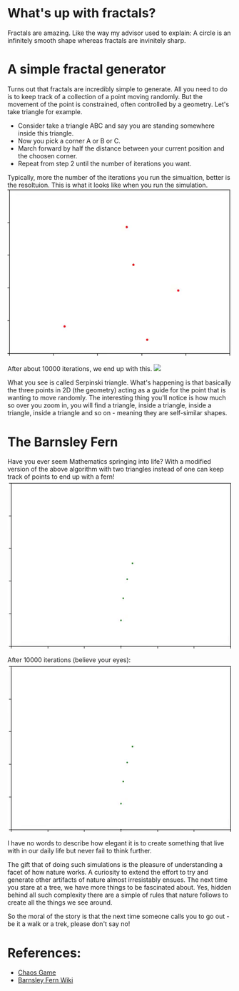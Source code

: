 # What's up with fractals?
Fractals are amazing. Like the way my advisor used to explain: A circle is an infinitely smooth shape whereas fractals are invinitely sharp.

# A simple fractal generator
Turns out that fractals are incredibly simple to generate. All you need to do is to keep track of a collection of a point moving randomly. But the movement of the point is constrained, often controlled by a geometry. Let's take triangle for example.

- Consider take a triangle ABC and say you are standing somewhere inside this triangle. 
- Now you pick a corner A or B or C.
- March forward by half the distance between your current position and the choosen corner.
- Repeat from step 2 until the number of iterations you want. 

Typically, more the number of the iterations you run the simualtion, better is the resoltuion. This is what it looks like when you run the simulation. 
<img src="GIFs/Triangle.gif">

After about 10000 iterations, we end up with this.
<img src="GIFs/Triangle_10000">

What you see is called Serpinski triangle. What's happening is that basically the three points in 2D (the geometry) acting as a guide for the point that is wanting to move randomly. The interesting thing you'll notice is how much so over you zoom in, you will find a triangle, inside a triangle, inside a triangle, inside a triangle and so on - meaning they are </i>self-similar</i> shapes. 

# The Barnsley Fern
Have you ever seem Mathematics springing into life? With a modified version of the above algorithm with two triangles instead of one can keep track of points to end up with a fern! 
<img src="GIFs/Barnsley.gif">

After 10000 iterations (believe your eyes):
<img src="GIFs/Barnsley.gif">

I have no words to describe how elegant it is to create something that live with in our daily life but never fail to think further. 

The gift that of doing such simulations is the pleasure of understanding a facet of how nature works. A curiosity to extend the effort to try and generate other artifacts of nature almost irresistably ensues. The next time you stare at a tree, we have more things to be fascinated about. Yes, hidden behind all such complexity there are a simple of rules that nature follows to create all the things we see around.

So the moral of the story is that the next time someone calls you to go out - be it a walk or a trek, please don't say no! 

# References:
- [Chaos Game](https://youtu.be/kbKtFN71Lfs)
- [Barnsley Fern Wiki](https://en.wikipedia.org/wiki/Barnsley_fern)
